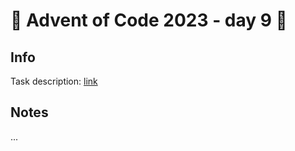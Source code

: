 # 🎄 Advent of Code 2023 - day 9 🎄

## Info

Task description: [link](https://adventofcode.com/2023/day/9)

## Notes

...